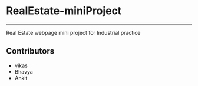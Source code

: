 <h1>RealEstate-miniProject</h1>
<hr>
<p>Real Estate webpage mini project for Industrial practice</p>
<section id="contributors">
  <h2>Contributors</h2>
  <ul>
    <li>vikas</li>
    <li>Bhavya</li>
    <li>Ankit</li>
  </ul>
</section>
